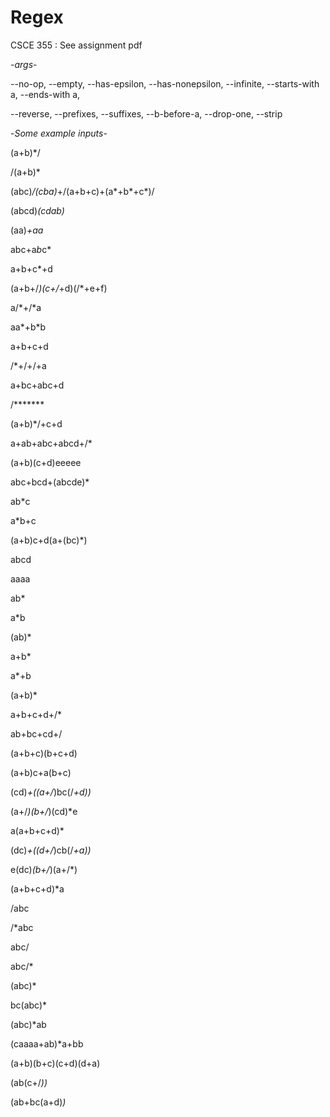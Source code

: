 # Regex
CSCE 355 : See assignment pdf

-*args*-

--no-op, --empty, --has-epsilon, --has-nonepsilon, --infinite, --starts-with a, --ends-with a,

--reverse, --prefixes, --suffixes, --b-before-a, --drop-one, --strip

-*Some example inputs*-

(a+b)*/

/(a+b)*

(abc)*/(cba)*+/(a+b+c)+(a*+b*+c*)/

(abcd)*(cdab)*

(aa)*+aa*

abc+a*b*c*

a+b+c*+d

(a+b+/*)(c+/*+d)(/*+e+f)

a/*+/*a

aa*+b*b

a+b+c+d

/*+/+/+a

a+bc+abc+d

/*******

(a+b)*/+c+d

a+ab+abc+abcd+/*

(a+b)(c+d)eeeee

abc+bcd+(abcde)*

ab*c

a*b+c

(a+b)c+d(a+(bc)*)

abcd

aaaa

ab*

a*b

(ab)*

a+b*

a*+b

(a+b)*

a+b+c+d+/*

ab+bc+cd+/

(a+b+c)(b+c+d)

(a+b)c+a(b+c)

(cd)*+((a+/*)bc(/*+d))*

(a+/*)(b+/*)(cd)*e

a(a+b+c+d)*

(dc)*+((d+/*)cb(/*+a))*

e(dc)*(b+/*)(a+/*)

(a+b+c+d)*a

/abc

/*abc

abc/

abc/*

(abc)*

bc(abc)*

(abc)*ab

(caaaa+ab)*a+bb

(a+b)(b+c)(c+d)(d+a)

(ab(c+/*))*

(ab+bc(a+d)*)*
